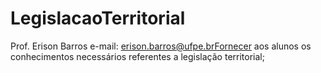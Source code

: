 # LegislacaoTerritorial

Prof. Erison Barros
e-mail: erison.barros@ufpe.brFornecer aos alunos os conhecimentos necessários referentes a legislação territorial;

<!--stackedit_data:
eyJoaXN0b3J5IjpbODAwNTEwNTczXX0=
-->